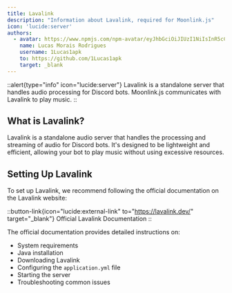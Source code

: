 ```yaml
---
title: Lavalink
description: "Information about Lavalink, required for Moonlink.js"
icon: 'lucide:server'
authors:
  - avatar: https://www.npmjs.com/npm-avatar/eyJhbGciOiJIUzI1NiIsInR5cCI6IkpXVCJ9.eyJhdmF0YXJVUkwiOiJodHRwczovL3MuZ3JhdmF0YXIuY29tL2F2YXRhci9hNmE5NDVhYjJiNzk1MjcyNzVjN2IwMWEyNWM1YzQ2NT9zaXplPTQ5NiZkZWZhdWx0PXJldHJvIn0.5hP6oyShhR-UWUi6KF-lA0cWmE_BJjvIFAwkYCGEZNo
    name: Lucas Morais Rodrigues
    username: 1Lucas1apk
    to: https://github.com/1Lucas1apk
    target: _blank
---
```


::alert{type="info" icon="lucide:server"}
Lavalink is a standalone server that handles audio processing for Discord bots. Moonlink.js communicates with Lavalink to play music.
::

## What is Lavalink?

Lavalink is a standalone audio server that handles the processing and streaming of audio for Discord bots. It's designed to be lightweight and efficient, allowing your bot to play music without using excessive resources.

## Setting Up Lavalink

To set up Lavalink, we recommend following the official documentation on the Lavalink website:

::button-link{icon="lucide:external-link" to="https://lavalink.dev/" target="_blank"}
Official Lavalink Documentation
::

The official documentation provides detailed instructions on:

- System requirements
- Java installation
- Downloading Lavalink
- Configuring the `application.yml` file
- Starting the server
- Troubleshooting common issues
